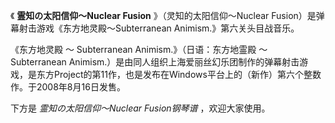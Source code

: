 

《 **霊知の太阳信仰～Nuclear Fusion** 》（灵知的太阳信仰～Nuclear
Fusion）是弹幕射击游戏《东方地灵殿～Subterranean Animism.》第六关头目战音乐。

《东方地灵殿 ～ Subterranean Animism.》（日语：东方地霊殿 ～ Subterranean
Animism.）是由同人组织上海爱丽丝幻乐团制作的弹幕射击游戏，是东方Project的第11作，也是发布在Windows平台上的（新作）第六个整数作。于2008年8月16日发售。

下方是 _霊知の太阳信仰～Nuclear Fusion钢琴谱_ ，欢迎大家使用。

